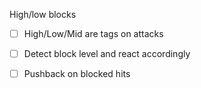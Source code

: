 High/low blocks
- [ ] High/Low/Mid are tags on attacks
- [ ] Detect block level and react accordingly

- [ ] Pushback on blocked hits
